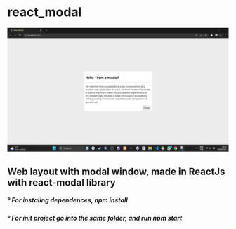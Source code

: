 # react_modal

<div> <img src="https://raw.githubusercontent.com/gheysiell/images/main/react_modal.png" /> </div>
<div> <h2> Web layout with modal window, made in ReactJs with react-modal library </h2> </div>
<div> <h5> ° For instaling dependences, npm install </h5> </div>
<div> <h5> ° For init project go into the same folder, and run npm start </h5> </div> 